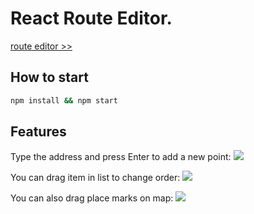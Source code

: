 # React Route Editor.

[route editor >>](https://svdunaev.github.io/test-task-maps/)

## How to start 

```bash
npm install && npm start
```

## Features

Type the address and press Enter to add a new point:
![](https://i.imgur.com/Bcptsj3.gif)


You can drag item in list to change order:
![](https://i.imgur.com/gM9UinQ.gif)

You can also drag place marks on map:
![](https://i.imgur.com/aZIcqyZ.gif)
